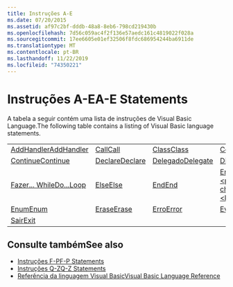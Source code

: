 ```yaml
---
title: Instruções A-E
ms.date: 07/20/2015
ms.assetid: af97c2bf-dddb-48a8-8eb6-798cd219430b
ms.openlocfilehash: 7d56c059ac4f2f136e57aedc161c4819022f028a
ms.sourcegitcommit: 17ee6605e01ef32506f8fdc686954244ba6911de
ms.translationtype: MT
ms.contentlocale: pt-BR
ms.lasthandoff: 11/22/2019
ms.locfileid: "74350221"
---
```

# <a name="a-e-statements"></a><span data-ttu-id="a7334-102">Instruções A-E</span><span class="sxs-lookup"><span data-stu-id="a7334-102">A-E Statements</span></span>
<span data-ttu-id="a7334-103">A tabela a seguir contém uma lista de instruções de Visual Basic Language.</span><span class="sxs-lookup"><span data-stu-id="a7334-103">The following table contains a listing of Visual Basic language statements.</span></span>  
  
|||||  
|---|---|---|---|  
|[<span data-ttu-id="a7334-104">AddHandler</span><span class="sxs-lookup"><span data-stu-id="a7334-104">AddHandler</span></span>](addhandler-statement.md)|[<span data-ttu-id="a7334-105">Call</span><span class="sxs-lookup"><span data-stu-id="a7334-105">Call</span></span>](call-statement.md)|[<span data-ttu-id="a7334-106">Class</span><span class="sxs-lookup"><span data-stu-id="a7334-106">Class</span></span>](class-statement.md)|[<span data-ttu-id="a7334-107">Const</span><span class="sxs-lookup"><span data-stu-id="a7334-107">Const</span></span>](const-statement.md)|  
|[<span data-ttu-id="a7334-108">Continue</span><span class="sxs-lookup"><span data-stu-id="a7334-108">Continue</span></span>](continue-statement.md)|[<span data-ttu-id="a7334-109">Declare</span><span class="sxs-lookup"><span data-stu-id="a7334-109">Declare</span></span>](declare-statement.md)|[<span data-ttu-id="a7334-110">Delegado</span><span class="sxs-lookup"><span data-stu-id="a7334-110">Delegate</span></span>](delegate-statement.md)|[<span data-ttu-id="a7334-111">Dim</span><span class="sxs-lookup"><span data-stu-id="a7334-111">Dim</span></span>](dim-statement.md)|  
|[<span data-ttu-id="a7334-112">Fazer... While</span><span class="sxs-lookup"><span data-stu-id="a7334-112">Do...Loop</span></span>](do-loop-statement.md)|[<span data-ttu-id="a7334-113">Else</span><span class="sxs-lookup"><span data-stu-id="a7334-113">Else</span></span>](else-statement.md)|[<span data-ttu-id="a7334-114">End</span><span class="sxs-lookup"><span data-stu-id="a7334-114">End</span></span>](end-statement.md)|[<span data-ttu-id="a7334-115">End \<palavra-chave></span><span class="sxs-lookup"><span data-stu-id="a7334-115">End \<keyword></span></span>](end-keyword-statement.md)|  
|[<span data-ttu-id="a7334-116">Enum</span><span class="sxs-lookup"><span data-stu-id="a7334-116">Enum</span></span>](enum-statement.md)|[<span data-ttu-id="a7334-117">Erase</span><span class="sxs-lookup"><span data-stu-id="a7334-117">Erase</span></span>](erase-statement.md)|[<span data-ttu-id="a7334-118">Erro</span><span class="sxs-lookup"><span data-stu-id="a7334-118">Error</span></span>](error-statement.md)|[<span data-ttu-id="a7334-119">Event</span><span class="sxs-lookup"><span data-stu-id="a7334-119">Event</span></span>](event-statement.md)|  
|[<span data-ttu-id="a7334-120">Sair</span><span class="sxs-lookup"><span data-stu-id="a7334-120">Exit</span></span>](exit-statement.md)||||  
  
## <a name="see-also"></a><span data-ttu-id="a7334-121">Consulte também</span><span class="sxs-lookup"><span data-stu-id="a7334-121">See also</span></span>

- [<span data-ttu-id="a7334-122">Instruções F-P</span><span class="sxs-lookup"><span data-stu-id="a7334-122">F-P Statements</span></span>](f-p-statements.md)
- [<span data-ttu-id="a7334-123">Instruções Q-Z</span><span class="sxs-lookup"><span data-stu-id="a7334-123">Q-Z Statements</span></span>](q-z-statements.md)
- [<span data-ttu-id="a7334-124">Referência da linguagem Visual Basic</span><span class="sxs-lookup"><span data-stu-id="a7334-124">Visual Basic Language Reference</span></span>](../index.md)
